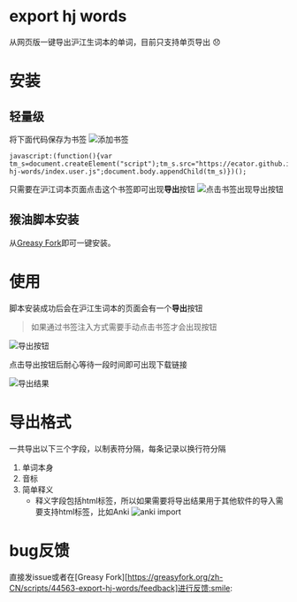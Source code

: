 # export hj words
从网页版一键导出沪江生词本的单词，目前只支持单页导出 :disappointed:

# 安装
## 轻量级
将下面代码保存为书签
![添加书签](https://ecator.github.io/export-hj-words/img/tutorial-js-1.jpg)
```
javascript:(function(){var tm_s=document.createElement("script");tm_s.src="https://ecator.github.io/export-hj-words/index.user.js";document.body.appendChild(tm_s)})();
```
只需要在沪江词本页面点击这个书签即可出现**导出**按钮
![点击书签出现导出按钮](https://ecator.github.io/export-hj-words/img/tutorial-js-2.jpg)

## 猴油脚本安装
从[Greasy Fork](https://greasyfork.org/zh-CN/scripts/44563-export-hj-words)即可一键安装。

# 使用
脚本安装成功后会在沪江生词本的页面会有一个**导出**按钮
> 如果通过书签注入方式需要手动点击书签才会出现按钮

![导出按钮](https://ecator.github.io/export-hj-words/img/tutorial-tm-1.jpg)

点击导出按钮后耐心等待一段时间即可出现下载链接

![导出结果](https://ecator.github.io/export-hj-words/img/tutorial-js-2.jpg)

# 导出格式
一共导出以下三个字段，以制表符分隔，每条记录以换行符分隔
1. 单词本身
2. 音标
3. 简单释义
	- 释义字段包括html标签，所以如果需要将导出结果用于其他软件的导入需要支持html标签，比如Anki
	![anki import](https://ecator.github.io/export-hj-words/img/tutorial-anki-1.jpg)

# bug反馈
直接发issue或者在[Greasy Fork][https://greasyfork.org/zh-CN/scripts/44563-export-hj-words/feedback]进行反馈:smile: